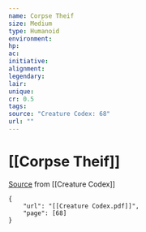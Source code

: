 ```yaml
---
name: Corpse Theif
size: Medium
type: Humanoid
environment: 
hp: 
ac: 
initiative: 
alignment: 
legendary: 
lair: 
unique: 
cr: 0.5
tags: 
source: "Creature Codex: 68"
url: ""
---
```

# [[Corpse Theif]]

[Source](zotero://open-pdf/library/items/NTNKJRHG?page=68) from [[Creature Codex]]

```pdf
{
	"url": "[[Creature Codex.pdf]]",
	"page": [68]
}
```

